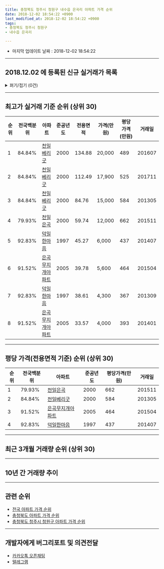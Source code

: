 ```yaml
---
title: 충청북도 청주시 청원구 내수읍 은곡리 아파트 가격 순위
date: 2018-12-02 18:54:22 +0900
last_modified_at: 2018-12-02 18:54:22 +0900
tags:
- 충청북도 청주시 청원구
- 내수읍 은곡리

---
```


* 마지막 업데이트 날짜 : 2018-12-02 18:54:22

---

## 2018.12.02 에 등록된 신규 실거래가 목록

<details>
<summary>펴기/접기 (0건)</summary>
<div markdown="1">

|아파트|전국백분위|준공년도|전용면적|가격(만원)|평당가격(만원)|거래일|
|---|---|---|---|---|---|---|
|없음|||||||


</div>
</details>

---

## 최고가 실거래 기준 순위 (상위 30)


|순위|전국백분위|아파트|준공년도|전용면적|가격(만원)|평당가격(만원)|거래일|
|---|---|---|---|---|---|---|---|
|1|84.84%|[천일베리굿](https://search.naver.com/search.naver?query=%EC%B6%A9%EC%B2%AD%EB%B6%81%EB%8F%84+%EC%B2%AD%EC%A3%BC%EC%8B%9C+%EC%B2%AD%EC%9B%90%EA%B5%AC+%EB%82%B4%EC%88%98%EC%9D%8D+%EC%9D%80%EA%B3%A1%EB%A6%AC+%EC%B2%9C%EC%9D%BC%EB%B2%A0%EB%A6%AC%EA%B5%BF)|2000|134.88|20,000|489|201607|
|2|84.84%|[천일베리굿](https://search.naver.com/search.naver?query=%EC%B6%A9%EC%B2%AD%EB%B6%81%EB%8F%84+%EC%B2%AD%EC%A3%BC%EC%8B%9C+%EC%B2%AD%EC%9B%90%EA%B5%AC+%EB%82%B4%EC%88%98%EC%9D%8D+%EC%9D%80%EA%B3%A1%EB%A6%AC+%EC%B2%9C%EC%9D%BC%EB%B2%A0%EB%A6%AC%EA%B5%BF)|2000|112.49|17,900|525|201711|
|3|84.84%|[천일베리굿](https://search.naver.com/search.naver?query=%EC%B6%A9%EC%B2%AD%EB%B6%81%EB%8F%84+%EC%B2%AD%EC%A3%BC%EC%8B%9C+%EC%B2%AD%EC%9B%90%EA%B5%AC+%EB%82%B4%EC%88%98%EC%9D%8D+%EC%9D%80%EA%B3%A1%EB%A6%AC+%EC%B2%9C%EC%9D%BC%EB%B2%A0%EB%A6%AC%EA%B5%BF)|2000|84.76|15,000|584|201305|
|4|79.93%|[천일은곡](https://search.naver.com/search.naver?query=%EC%B6%A9%EC%B2%AD%EB%B6%81%EB%8F%84+%EC%B2%AD%EC%A3%BC%EC%8B%9C+%EC%B2%AD%EC%9B%90%EA%B5%AC+%EB%82%B4%EC%88%98%EC%9D%8D+%EC%9D%80%EA%B3%A1%EB%A6%AC+%EC%B2%9C%EC%9D%BC%EC%9D%80%EA%B3%A1)|2000|59.74|12,000|662|201511|
|5|92.83%|[덕일한마음](https://search.naver.com/search.naver?query=%EC%B6%A9%EC%B2%AD%EB%B6%81%EB%8F%84+%EC%B2%AD%EC%A3%BC%EC%8B%9C+%EC%B2%AD%EC%9B%90%EA%B5%AC+%EB%82%B4%EC%88%98%EC%9D%8D+%EC%9D%80%EA%B3%A1%EB%A6%AC+%EB%8D%95%EC%9D%BC%ED%95%9C%EB%A7%88%EC%9D%8C)|1997|45.27|6,000|437|201407|
|6|91.52%|[은곡무지개아파트](https://search.naver.com/search.naver?query=%EC%B6%A9%EC%B2%AD%EB%B6%81%EB%8F%84+%EC%B2%AD%EC%A3%BC%EC%8B%9C+%EC%B2%AD%EC%9B%90%EA%B5%AC+%EB%82%B4%EC%88%98%EC%9D%8D+%EC%9D%80%EA%B3%A1%EB%A6%AC+%EC%9D%80%EA%B3%A1%EB%AC%B4%EC%A7%80%EA%B0%9C%EC%95%84%ED%8C%8C%ED%8A%B8)|2005|39.78|5,600|464|201504|
|7|92.83%|[덕일한마음](https://search.naver.com/search.naver?query=%EC%B6%A9%EC%B2%AD%EB%B6%81%EB%8F%84+%EC%B2%AD%EC%A3%BC%EC%8B%9C+%EC%B2%AD%EC%9B%90%EA%B5%AC+%EB%82%B4%EC%88%98%EC%9D%8D+%EC%9D%80%EA%B3%A1%EB%A6%AC+%EB%8D%95%EC%9D%BC%ED%95%9C%EB%A7%88%EC%9D%8C)|1997|38.61|4,300|367|201309|
|8|91.52%|[은곡무지개아파트](https://search.naver.com/search.naver?query=%EC%B6%A9%EC%B2%AD%EB%B6%81%EB%8F%84+%EC%B2%AD%EC%A3%BC%EC%8B%9C+%EC%B2%AD%EC%9B%90%EA%B5%AC+%EB%82%B4%EC%88%98%EC%9D%8D+%EC%9D%80%EA%B3%A1%EB%A6%AC+%EC%9D%80%EA%B3%A1%EB%AC%B4%EC%A7%80%EA%B0%9C%EC%95%84%ED%8C%8C%ED%8A%B8)|2005|33.57|4,000|393|201401|


---

## 평당 가격(전용면적 기준) 순위 (상위 30)


|순위|전국백분위|아파트|준공년도|평당가격(만원)|거래일|
|---|---|---|---|---|---|
|1|79.93%|[천일은곡](https://search.naver.com/search.naver?query=%EC%B6%A9%EC%B2%AD%EB%B6%81%EB%8F%84+%EC%B2%AD%EC%A3%BC%EC%8B%9C+%EC%B2%AD%EC%9B%90%EA%B5%AC+%EB%82%B4%EC%88%98%EC%9D%8D+%EC%9D%80%EA%B3%A1%EB%A6%AC+%EC%B2%9C%EC%9D%BC%EC%9D%80%EA%B3%A1)|2000|662|201511|
|2|84.84%|[천일베리굿](https://search.naver.com/search.naver?query=%EC%B6%A9%EC%B2%AD%EB%B6%81%EB%8F%84+%EC%B2%AD%EC%A3%BC%EC%8B%9C+%EC%B2%AD%EC%9B%90%EA%B5%AC+%EB%82%B4%EC%88%98%EC%9D%8D+%EC%9D%80%EA%B3%A1%EB%A6%AC+%EC%B2%9C%EC%9D%BC%EB%B2%A0%EB%A6%AC%EA%B5%BF)|2000|584|201305|
|3|91.52%|[은곡무지개아파트](https://search.naver.com/search.naver?query=%EC%B6%A9%EC%B2%AD%EB%B6%81%EB%8F%84+%EC%B2%AD%EC%A3%BC%EC%8B%9C+%EC%B2%AD%EC%9B%90%EA%B5%AC+%EB%82%B4%EC%88%98%EC%9D%8D+%EC%9D%80%EA%B3%A1%EB%A6%AC+%EC%9D%80%EA%B3%A1%EB%AC%B4%EC%A7%80%EA%B0%9C%EC%95%84%ED%8C%8C%ED%8A%B8)|2005|464|201504|
|4|92.83%|[덕일한마음](https://search.naver.com/search.naver?query=%EC%B6%A9%EC%B2%AD%EB%B6%81%EB%8F%84+%EC%B2%AD%EC%A3%BC%EC%8B%9C+%EC%B2%AD%EC%9B%90%EA%B5%AC+%EB%82%B4%EC%88%98%EC%9D%8D+%EC%9D%80%EA%B3%A1%EB%A6%AC+%EB%8D%95%EC%9D%BC%ED%95%9C%EB%A7%88%EC%9D%8C)|1997|437|201407|


---

## 최근 3개월 거래량 순위 (상위 30)


<div style="width:100%;">
    <canvas id="deal_count_ranking" height="250"></canvas>
</div>


<script>
new Chart(document.getElementById("deal_count_ranking"), {
    type: 'horizontalBar',
    data: {
        labels: ['덕일한마음', '천일은곡', '은곡무지개아파트'],
        datasets: [{
            label: '실거래 수',
            data: [7, 4, 3],
            borderColor: "rgba(255, 0, 128, 1)",
            backgroundColor: "rgba(255, 0, 128, 0.5)",
            fill: false,
        }]
    },
    options: {
        responsive: true,
        title: {
            display: true,
            text: '최근 3개월 거래량 순위'
        },
        tooltips: {
            mode: 'index',
            intersect: false,
            callbacks: {
                title: function(tooltipItems, data) {
                    return "실거래 수:";
                },
                label: function(tooltipItem, data) {
                    return data.labels[tooltipItem.index] + ": " + tooltipItem.xLabel;
                }
            }
        },
        hover: {
            mode: 'nearest',
            intersect: true
        },
        scales: {
            xAxes: [{
                display: true,
                scaleLabel: {
                    display: true,
                    labelString: '실거래 수'
                },
                ticks: {
                    suggestedMin: 0,
                }
            }],
            yAxes: [{
                display: true,
                ticks: {
                    autoSkip: false,
                    callback: function(value, index, values) {
                        if (value.length > 15)
                            return value.substr(0, 13) + "...";
                        else
                            return value;
                    }
                },
                scaleLabel: {
                    display: false,
                }
            }]
        }
    }
});

</script>


---

## 10년 간 거래량 추이


<div style="width:100%;">
    <canvas id="deal_progress" height="250"></canvas>
</div>

<script>
new Chart(document.getElementById("deal_progress"), {
    type: 'line',
    data: {
        labels: ['200812','200901','200902','200903','200904','200905','200906','200907','200908','200909','200910','200911','200912','201001','201002','201003','201004','201005','201006','201007','201008','201009','201010','201011','201012','201101','201102','201103','201104','201105','201106','201107','201108','201109','201110','201111','201112','201201','201202','201203','201204','201205','201206','201207','201208','201209','201210','201211','201212','201301','201302','201303','201304','201305','201306','201307','201308','201309','201310','201311','201312','201401','201402','201403','201404','201405','201406','201407','201408','201409','201410','201411','201412','201501','201502','201503','201504','201505','201506','201507','201508','201509','201510','201511','201512','201601','201602','201603','201604','201605','201606','201607','201608','201609','201610','201611','201612','201701','201702','201703','201704','201705','201706','201707','201708','201709','201710','201711','201712','201801','201802','201803','201804','201805','201806','201807','201808','201809','201810','201811','201812'],
        datasets: [{
            label: '실거래 수',
            pointRadius: 1,
            data: [4, 4, 7, 15, 5, 6, 9, 5, 7, 8, 9, 11, 14, 7, 12, 16, 5, 12, 12, 8, 3, 12, 11, 8, 14, 19, 22, 11, 15, 17, 19, 25, 31, 32, 33, 17, 21, 19, 18, 21, 16, 12, 21, 14, 13, 12, 12, 15, 12, 12, 15, 31, 20, 16, 25, 7, 8, 12, 14, 21, 13, 22, 22, 22, 11, 14, 20, 13, 14, 11, 18, 15, 15, 16, 15, 15, 17, 11, 12, 11, 10, 13, 6, 6, 3, 8, 9, 17, 5, 12, 14, 10, 17, 11, 14, 8, 4, 7, 11, 11, 9, 13, 12, 10, 18, 11, 9, 13, 7, 5, 12, 20, 11, 8, 9, 9, 9, 6, 5, 9, 0],
            borderColor: "rgba(255, 201, 14, 1)",
            backgroundColor: "rgba(255, 201, 14, 0.5)",
            fill: true,
        }]
    },
    options: {
        responsive: true,
        title: {
            display: true,
            text: '10년간 거래량 추이'
        },
        tooltips: {
            mode: 'index',
            intersect: false,
        },
        hover: {
            mode: 'nearest',
            intersect: true
        },
        scales: {
            xAxes: [{
                display: true,
                scaleLabel: {
                    display: true,
                    labelString: '년/월'
                }
            }],
            yAxes: [{
                display: true,
                ticks: {
                    suggestedMin: 0,
                },
                scaleLabel: {
                    display: true,
                    labelString: '실거래 수'
                }
            }]
        }
    }
});

</script>


---

## 관련 순위

- [전국 아파트 가격 순위](https://inasie.github.io/apt-ranking/전국)
- [충청북도 아파트 가격 순위](https://inasie.github.io/apt-ranking/충청북도)
- [충청북도 청주시 청원구 아파트 가격 순위](https://inasie.github.io/apt-ranking/충청북도-청주시-청원구)


---

## 개발자에게 버그리포트 및 의견전달

- [카카오톡 오픈채팅](https://open.kakao.com/o/gLJUAP4)
- [텔레그램](https://t.me/inasie)

